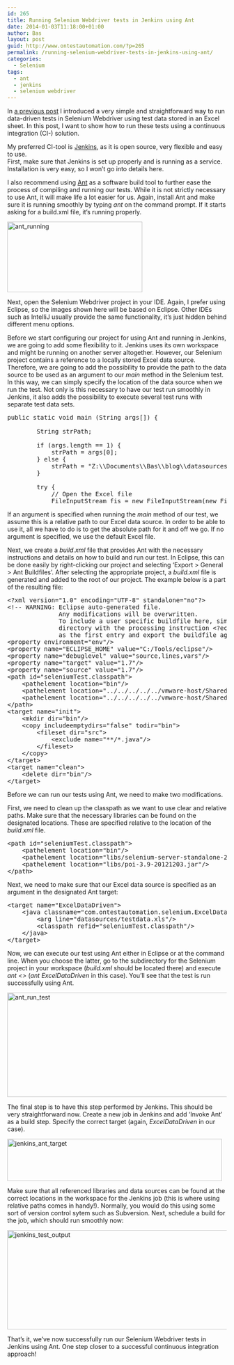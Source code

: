 ```yaml
---
id: 265
title: Running Selenium Webdriver tests in Jenkins using Ant
date: 2014-01-03T11:18:00+01:00
author: Bas
layout: post
guid: http://www.ontestautomation.com/?p=265
permalink: /running-selenium-webdriver-tests-in-jenkins-using-ant/
categories:
  - Selenium
tags:
  - ant
  - jenkins
  - selenium webdriver
---
```

In [a previous post](http://www.ontestautomation.com/data-driven-testing-in-selenium-webdriver-using-excel/) I introduced a very simple and straightforward way to run data-driven tests in Selenium Webdriver using test data stored in an Excel sheet. In this post, I want to show how to run these tests using a continuous integration (CI-) solution.

My preferred CI-tool is [Jenkins](http://jenkins-ci.org/), as it is open source, very flexible and easy to use.  
First, make sure that Jenkins is set up properly and is running as a service. Installation is very easy, so I won&#8217;t go into details here.

I also recommend using [Ant](http://ant.apache.org/) as a software build tool to further ease the process of compiling and running our tests. While it is not strictly necessary to use Ant, it will make life a lot easier for us. Again, install Ant and make sure it is running smoothly by typing _ant_ on the command prompt. If it starts asking for a build.xml file, it&#8217;s running properly.

[<img src="http://www.ontestautomation.com/wp-content/uploads/2014/01/ant_running.png" alt="ant_running" width="310" height="162" class="aligncenter size-full wp-image-267" srcset="https://www.ontestautomation.com/wp-content/uploads/2014/01/ant_running.png 310w, https://www.ontestautomation.com/wp-content/uploads/2014/01/ant_running-300x156.png 300w" sizes="(max-width: 310px) 100vw, 310px" />](http://www.ontestautomation.com/wp-content/uploads/2014/01/ant_running.png)

Next, open the Selenium Webdriver project in your IDE. Again, I prefer using Eclipse, so the images shown here will be based on Eclipse. Other IDEs such as IntelliJ usually provide the same functionality, it&#8217;s just hidden behind different menu options.

Before we start configuring our project for using Ant and running in Jenkins, we are going to add some flexibility to it. Jenkins uses its own workspace and might be running on another server altogether. However, our Selenium project contains a reference to a locally stored Excel data source. Therefore, we are going to add the possibility to provide the path to the data source to be used as an argument to our _main_ method in the Selenium test. In this way, we can simply specify the location of the data source when we run the test. Not only is this necessary to have our test run smoothly in Jenkins, it also adds the possibility to execute several test runs with separate test data sets.

<pre class="brush: java; gutter: false; first-line: 1; highlight: []; html-script: false">public static void main (String args[]) {
		
		String strPath;
		
		if (args.length == 1) {
			strPath = args[0];
		} else {
			strPath = "Z:\\Documents\\Bas\\blog\\datasources\\testdata.xls";
		}
		
		try {
			// Open the Excel file
			FileInputStream fis = new FileInputStream(new File(strPath).getAbsolutePath());</pre>

If an argument is specified when running the _main_ method of our test, we assume this is a relative path to our Excel data source. In order to be able to use it, all we have to do is to get the absolute path for it and off we go. If no argument is specified, we use the default Excel file.

Next, we create a _build.xml_ file that provides Ant with the necessary instructions and details on how to build and run our test. In Eclipse, this can be done easily by right-clicking our project and selecting &#8216;Export > General > Ant Buildfiles&#8217;. After selecting the appropriate project, a _build.xml_ file is generated and added to the root of our project. The example below is a part of the resulting file:

<pre class="brush: xml; gutter: false; first-line: 1; highlight: []; html-script: false">&lt;?xml version="1.0" encoding="UTF-8" standalone="no"?&gt;
&lt;!-- WARNING: Eclipse auto-generated file.
              Any modifications will be overwritten.
              To include a user specific buildfile here, simply create one in the same
              directory with the processing instruction &lt;?eclipse.ant.import?&gt;
              as the first entry and export the buildfile again. --&gt;&lt;project basedir="." default="build" name="seleniumTest"&gt;
&lt;property environment="env"/&gt;
&lt;property name="ECLIPSE_HOME" value="C:/Tools/eclipse"/&gt;
&lt;property name="debuglevel" value="source,lines,vars"/&gt;
&lt;property name="target" value="1.7"/&gt;
&lt;property name="source" value="1.7"/&gt;
&lt;path id="seleniumTest.classpath"&gt;
    &lt;pathelement location="bin"/&gt;
    &lt;pathelement location="../../../../../vmware-host/Shared Folders/Documents/Bas/blog/libs/selenium-server-standalone-2.37.0.jar"/&gt;
    &lt;pathelement location="../../../../../vmware-host/Shared Folders/Documents/Bas/blog/libs/poi-3.9-20121203.jar"/&gt;
&lt;/path&gt;
&lt;target name="init"&gt;
    &lt;mkdir dir="bin"/&gt;
    &lt;copy includeemptydirs="false" todir="bin"&gt;
        &lt;fileset dir="src"&gt;
            &lt;exclude name="**/*.java"/&gt;
        &lt;/fileset&gt;
    &lt;/copy&gt;
&lt;/target&gt;
&lt;target name="clean"&gt;
    &lt;delete dir="bin"/&gt;
&lt;/target&gt;</pre>

Before we can run our tests using Ant, we need to make two modifications.

First, we need to clean up the classpath as we want to use clear and relative paths. Make sure that the necessary libraries can be found on the designated locations. These are specified relative to the location of the _build.xml_ file.

<pre class="brush: xml; gutter: false; first-line: 1; highlight: []; html-script: false">&lt;path id="seleniumTest.classpath"&gt;
    &lt;pathelement location="bin"/&gt;
    &lt;pathelement location="libs/selenium-server-standalone-2.37.0.jar"/&gt;
    &lt;pathelement location="libs/poi-3.9-20121203.jar"/&gt;
&lt;/path&gt;</pre>

Next, we need to make sure that our Excel data source is specified as an argument in the designated Ant target:

<pre class="brush: xml; gutter: false; first-line: 1; highlight: []; html-script: false">&lt;target name="ExcelDataDriven"&gt;
    &lt;java classname="com.ontestautomation.selenium.ExcelDataDriven" failonerror="true" fork="yes"&gt;
        &lt;arg line="datasources/testdata.xls"/&gt;
        &lt;classpath refid="seleniumTest.classpath"/&gt;
    &lt;/java&gt;
&lt;/target&gt;</pre>

Now, we can execute our test using Ant either in Eclipse or at the command line. When you choose the latter, go to the subdirectory for the Selenium project in your workspace (_build.xml_ should be located there) and execute _ant <<insertTargetNameHere>>_ (_ant ExcelDataDriven_ in this case). You&#8217;ll see that the test is run successfully using Ant.

[<img src="http://www.ontestautomation.com/wp-content/uploads/2014/01/ant_run_test.png" alt="ant_run_test" width="677" height="240" class="aligncenter size-full wp-image-271" srcset="https://www.ontestautomation.com/wp-content/uploads/2014/01/ant_run_test.png 677w, https://www.ontestautomation.com/wp-content/uploads/2014/01/ant_run_test-300x106.png 300w" sizes="(max-width: 677px) 100vw, 677px" />](http://www.ontestautomation.com/wp-content/uploads/2014/01/ant_run_test.png)

The final step is to have this step performed by Jenkins. This should be very straightforward now. Create a new job in Jenkins and add &#8216;Invoke Ant&#8217; as a build step. Specify the correct target (again, _ExcelDataDriven_ in our case).

[<img src="http://www.ontestautomation.com/wp-content/uploads/2014/01/jenkins_ant_target.png" alt="jenkins_ant_target" width="493" height="97" class="aligncenter size-full wp-image-274" srcset="https://www.ontestautomation.com/wp-content/uploads/2014/01/jenkins_ant_target.png 493w, https://www.ontestautomation.com/wp-content/uploads/2014/01/jenkins_ant_target-300x59.png 300w" sizes="(max-width: 493px) 100vw, 493px" />](http://www.ontestautomation.com/wp-content/uploads/2014/01/jenkins_ant_target.png)

Make sure that all referenced libraries and data sources can be found at the correct locations in the workspace for the Jenkins job (this is where using relative paths comes in handy!). Normally, you would do this using some sort of version control sytem such as Subversion. Next, schedule a build for the job, which should run smoothly now:

[<img src="http://www.ontestautomation.com/wp-content/uploads/2014/01/jenkins_test_output.png" alt="jenkins_test_output" width="718" height="228" class="aligncenter size-full wp-image-275" srcset="https://www.ontestautomation.com/wp-content/uploads/2014/01/jenkins_test_output.png 718w, https://www.ontestautomation.com/wp-content/uploads/2014/01/jenkins_test_output-300x95.png 300w" sizes="(max-width: 718px) 100vw, 718px" />](http://www.ontestautomation.com/wp-content/uploads/2014/01/jenkins_test_output.png)

That&#8217;s it, we&#8217;ve now successfully run our Selenium Webdriver tests in Jenkins using Ant. One step closer to a successful continuous integration approach!